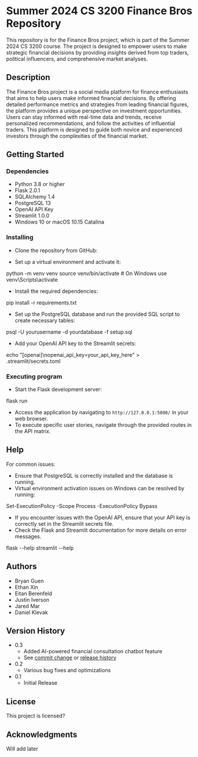 # Summer 2024 CS 3200 Finance Bros Repository

This repository is for the Finance Bros project, which is part of the Summer 2024 CS 3200 course. The project is designed to empower users to make strategic financial decisions by providing insights derived from top traders, political influencers, and comprehensive market analyses.

## Description

The Finance Bros project is a social media platform for finance enthusiasts that aims to help users make informed financial decisions. By offering detailed performance metrics and strategies from leading financial figures, the platform provides a unique perspective on investment opportunities. Users can stay informed with real-time data and trends, receive personalized recommendations, and follow the activities of influential traders. This platform is designed to guide both novice and experienced investors through the complexities of the financial market.

## Getting Started

### Dependencies

* Python 3.8 or higher
* Flask 2.0.1
* SQLAlchemy 1.4
* PostgreSQL 13
* OpenAI API Key
* Streamlit 1.0.0
* Windows 10 or macOS 10.15 Catalina

### Installing

* Clone the repository from GitHub:

* Set up a virtual environment and activate it:

python -m venv venv
source venv/bin/activate # On Windows use venv\Scripts\activate

* Install the required dependencies:

pip install -r requirements.txt

* Set up the PostgreSQL database and run the provided SQL script to create necessary tables:

psql -U yourusername -d yourdatabase -f setup.sql

* Add your OpenAI API key to the Streamlit secrets:

echo "[openai]\nopenai_api_key=your_api_key_here" > .streamlit/secrets.toml

### Executing program

* Start the Flask development server:

flask run

* Access the application by navigating to `http://127.0.0.1:5000/` in your web browser.
* To execute specific user stories, navigate through the provided routes in the API matrix.

## Help

For common issues:
* Ensure that PostgreSQL is correctly installed and the database is running.
* Virtual environment activation issues on Windows can be resolved by running:

Set-ExecutionPolicy -Scope Process -ExecutionPolicy Bypass

* If you encounter issues with the OpenAI API, ensure that your API key is correctly set in the Streamlit secrets file.
* Check the Flask and Streamlit documentation for more details on error messages.

flask --help
streamlit --help

## Authors

* Bryan Guen  
* Ethan Xin 
* Eitan Berenfeld  
* Justin Iverson  
* Jared Mar  
* Daniel Klevak  

## Version History

* 0.3
    * Added AI-powered financial consultation chatbot feature
    * See [commit change](https://github.com/guenbr/cs3200-FinanceBros/commits/main) or [release history](https://github.com/guenbr/cs3200-FinanceBros/releases)
* 0.2
    * Various bug fixes and optimizations
* 0.1
    * Initial Release

## License

This project is licensed?

## Acknowledgments

Will add later

